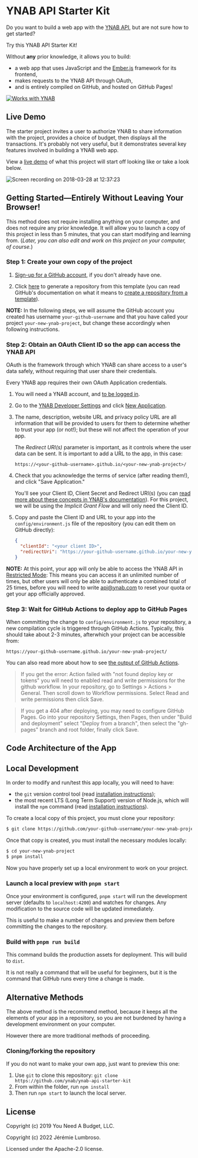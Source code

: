 # YNAB API Starter Kit

Do you want to build a web app with the [YNAB API](https://api.ynab.com/), but are not sure how to get started?

Try this YNAB API Starter Kit!

Without **any** prior knowledge, it allows you to build:

- a web app that uses JavaScript and the [Ember.js](https://emberjs.com/) framework for its frontend,
- makes requests to the YNAB API through OAuth,
- and is entirely compiled on GitHub, and hosted on GitHub Pages!

[![Works with YNAB](./public/works_with_ynab.svg)](https://api.ynab.com/)

## Live Demo

The starter project invites a user to authorize YNAB to share information with the project, provides a choice of budget, then displays all the transactions. It's probably not very useful, but it demonstrates several key features involved in building a YNAB web app.

View a [live demo](https://mansona.github.io/ynab-api-starter-kit-ember/) of what this project will start off looking like or take a look below.

![Screen recording on 2018-03-28 at 12:37:23](https://user-images.githubusercontent.com/759811/38046244-c9806f0a-3284-11e8-8788-509912ec79c2.gif)

## Getting Started—Entirely Without Leaving Your Browser!

This method does not require installing anything on your computer, and does not require any prior knowledge. It will allow you to launch a copy of this project in less than 5 minutes, that you can start modifying and learning from. (_Later, you can also edit and work on this project on your computer, of course._)

### Step 1: Create your own copy of the project

1. [Sign-up for a GitHub account](https://github.com/signup), if you don't already have one.

2. Click [here](https://github.com/mansona/ynab-api-starter-kit-ember/generate) to generate a repository from this template (you can read GitHub's documentation on what it means to [create a repository from a template](https://docs.github.com/en/repositories/creating-and-managing-repositories/creating-a-repository-from-a-template#creating-a-repository-from-a-template)).

**NOTE:** In the following steps, we will assume the GitHub account you created has username `your-github-username` and that you have called your project `your-new-ynab-project`, but change these accordingly when following instructions.

### Step 2: Obtain an OAuth Client ID so the app can access the YNAB API

OAuth is the framework through which YNAB can share access to a user's data safely, without requiring that user share their credentials.

Every YNAB app requires their own OAuth Application credentials.

1. You will need a YNAB account, and [to be logged in](https://app.ynab.com/users/authentication).

2. Go to the [YNAB Developer Settings](https://app.ynab.com/settings/developer)
   and click [New Application](https://app.ynab.com/oauth/applications/new).

3. The name, description, website URL and privacy policy URL are all information that will be provided to users for them to determine whether to trust your app (or not!); but these will not affect the operation of your app.

   The _Redirect URI(s)_ parameter is important, as it controls where the user data can be sent. It is important to add a URL to the app, in this case:

   ```
   https://<your-github-username>.github.io/<your-new-ynab-project>/
   ```

4. Check that you acknowledge the terms of service (after reading them!), and click "Save Application."

   You'll see your Client ID, Client Secret and Redirect URI(s) (you can [read more about these concepts in YNAB's documentation](https://api.ynab.com/#outh-applications)). For this project, we will be using the _Implicit Grant Flow_ and will only need the Client ID.

5. Copy and paste the Client ID and URL to your app into the `config/environment.js` file of the repository (you can edit them on GitHub directly):

   ```json
   {
     "clientId": "<your client ID>",
     "redirectUri": "https://your-github-username.github.io/your-new-ynab-project/"
   }
   ```

**NOTE:** At this point, your app will only be able to access the YNAB API in [Restricted Mode](https://api.ynab.com/#oauth-restricted-mode): This means you can access it an unlimited number of times, but other users will only be able to authenticate a combined total of 25 times, before you will need to write api@ynab.com to reset your quota or get your app officially approved.

### Step 3: Wait for GitHub Actions to deploy app to GitHub Pages

When committing the change to `config/environment.js` to your repository, a new compilation cycle is triggered through GitHub Actions. Typically, this should take about 2-3 minutes, afterwhich your project can be accessible from:

```
https://your-github-username.github.io/your-new-ynab-project/
```

You can also read more about how to see [the output of GitHub Actions](https://docs.github.com/en/actions/learn-github-actions/understanding-github-actions#viewing-the-activity-for-a-workflow-run).

> If you get the error: Action failed with "not found deploy key or tokens" you will need to enabled read and write permissions for the github workflow. In your repository, go to Settings > Actions > General. Then scroll down to Workflow permissions. Select Read and write permissions then click Save.

> If you get a 404 after deploying, you may need to configure GitHub Pages. Go into your repository Settings, then Pages, then under "Build and deployment" select "Deploy from a branch", then select the "gh-pages" branch and root folder, finally click Save.

## Code Architecture of the App

<!-- TODO: write this out when it settles -->

## Local Development

In order to modify and run/test this app locally, you will need to have:

- the `git` version control tool (read [installation instructions](https://git-scm.com/book/en/v2/Getting-Started-Installing-Git));
- the most recent LTS (Long Term Support) version of Node.js, which will install the `npm` command (read [installation instructions](https://nodejs.org/en/download/)).

To create a local copy of this project, you must clone your repository:

```bash
$ git clone https://github.com/your-github-username/your-new-ynab-project/
```

Once that copy is created, you must install the necessary modules locally:

```bash
$ cd your-new-ynab-project
$ pnpm install
```

Now you have properly set up a local environment to work on your project.

### Launch a local preview with `pnpm start`

Once your environment is configured, `pnpm start` will run the development server (defaults to `localhost:4200`) and watches for changes. Any modification to the source code will be updated immediately.

This is useful to make a number of changes and preview them before committing the changes to the repository.

### Build with `pnpm run build`

This command builds the production assets for deployment. This will build to `dist`.

It is not really a command that will be useful for beginners, but it is the command that GitHub runs every time a change is made.

## Alternative Methods

The above method is the recommend method, because it keeps all the elements of your app in a repository, so you are not burdened by having a development environment on your computer.

However there are more traditional methods of proceeding.

### Cloning/forking the repository

If you do not want to make your own app, just want to preview this one:

1. Use `git` to clone this repository: `git clone https://github.com/ynab/ynab-api-starter-kit`
2. From within the folder, run `npm install`
3. Then run `npm start` to launch the local server.

## License

Copyright (c) 2019 You Need A Budget, LLC.

Copyright (c) 2022 Jérémie Lumbroso.

Licensed under the Apache-2.0 license.

